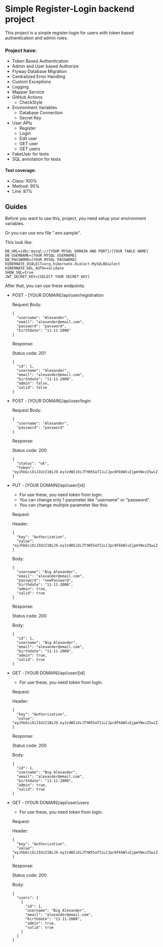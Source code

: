 # Simple Register-Login backend project

This project is a simple register-login for users with token based authentication and admin roles.

### Project have:
- Token Based Authentication
- Admin and User based Authorize
- Flyway Database Migration
- Centralized Error Handling
- Custom Exceptions
- Logging
- Mapper Service
- GitHub Actions
  - CheckStyle
- Environment Variables
  - Database Connection
  - Secret Key
- User APIs
  - Register
  - Login
  - Edit user
  - GET user
  - GET users
- FakeUser for tests
- SQL annotation for tests

#### Test coverage:
- Class: 100%
- Method: 95%
- Line: 87%

## Guides

Before you want to use this, project, you need setup your environment variables.


Or you can use env file ".env.sample".


This look like:
```
DB_URL=jdbc:mysql://[YOUR MYSQL DOMAIN AND PORT]/[YOUR TABLE NAME]
DB_USERNAME=[YOUR MYSQL USERNAME]
DB_PASSWORD=[YOUR MYSQL PASSWORD]
HIBERNATE_DIALECT=org.hibernate.dialect.MySQL8Dialect
HIBERNATE_DDL_AUTO=validate
SHOW_SQL=true
JWT_SECRET_KEY=[SELECT YOUR SECRET KEY]
```

After that, you can use these endpoints:
- POST - [YOUR DOMAIN]/api/user/registration
  

  Request Body:
  ```
  {
    "username": "Alexander",
    "email": "alexander@email.com",
    "password": "password",
    "birthdate": "11-11-2000"
  }
  ```

  Response:


  Status code: 201
  ```
  {
    "id": 1,
    "username": "Alexander",
    "email": "alexander@email.com",
    "birthdate": "11-11-2000",
    "admin": false,
    "valid": false
  }
  ```
  

- POST - [YOUR DOMAIN]/api/user/login
  

  Request Body:
  ```
  {
    "username": "Alexander",
    "password": "password"
  }
  ```

  Response:


  Status code: 200
  ```
  {
    "status": "ok",
    "token": "eyJhbGciOiJIUzI1NiJ9.eyJzdWIiOiJTYW55aTIiLCJpc0FkbWluIjpmYWxzZSwiZXhwIjoxNjk0NDY4MDMyLCJpYXQiOjE2OTQ0MzIwMzJ9.-2dwWhCcuMKoD3RgNHt_LO1toXmbZdFhKlKV4EpltoM"
  }
  ```


- PUT - [YOUR DOMAIN]/api/user/[id]
  - For use these, you need token from login.
  - You can change only 1 parameter like "username" or "password".
  - You can change multiple parameter like this:
  
  
  Request:
    

  Header:
  ```
  {
    "key": "Authorization",
    "value": "eyJhbGciOiJIUzI1NiJ9.eyJzdWIiOiJTYW55aTIiLCJpc0FkbWluIjpmYWxzZSwiZXhwIjoxNjk0NDY4MDMyLCJpYXQiOjE2OTQ0MzIwMzJ9.-2dwWhCcuMKoD3RgNHt_LO1toXmbZdFhKlKV4EpltoM"
  }
  ```

  Body:
  ```
  {
    "username": "Big Alexander",
    "email": "alexander@email.com",
    "password": "newPassword",
    "birthdate": "11-11-2000",
    "admin": true,
    "valid": true
  }
  ```
  
  Response:
  

  Status code: 200 
  

  Body:
  ```
  {
    "id": 1,
    "username": "Big Alexander",
    "email": "alexander@email.com",
    "birthdate": "11-11-2000",
    "admin": true,
    "valid": true
  }
  ```


- GET - [YOUR DOMAIN]/api/user/[id]
  - For use these, you need token from login.


  Request:


  Header:
  ```
  {
    "key": "Authorization",
    "value": "eyJhbGciOiJIUzI1NiJ9.eyJzdWIiOiJTYW55aTIiLCJpc0FkbWluIjpmYWxzZSwiZXhwIjoxNjk0NDY4MDMyLCJpYXQiOjE2OTQ0MzIwMzJ9.-2dwWhCcuMKoD3RgNHt_LO1toXmbZdFhKlKV4EpltoM"
  }
  ```

  Response:
    

  Status code: 200
  

  Body:
  ```
  {
    "id": 1,
    "username": "Big Alexander",
    "email": "alexander@email.com",
    "birthdate": "11-11-2000",
    "admin": true,
    "valid": true
  }
  ```


- GET - [YOUR DOMAIN]/api/user/users
  - For use these, you need token from login.
  

  Request:


  Header:
  ```
  {
    "key": "Authorization",
    "value": "eyJhbGciOiJIUzI1NiJ9.eyJzdWIiOiJTYW55aTIiLCJpc0FkbWluIjpmYWxzZSwiZXhwIjoxNjk0NDY4MDMyLCJpYXQiOjE2OTQ0MzIwMzJ9.-2dwWhCcuMKoD3RgNHt_LO1toXmbZdFhKlKV4EpltoM"
  }
  ```

  Response:
    

  Status code: 200
  

  Body:
  ```
  {
    "users": {
      {
        "id": 1,
        "username": "Big Alexander",
        "email": "alexander@email.com",
        "birthdate": "11-11-2000",
        "admin": true,
        "valid": true
      }
    }
  }
  ```